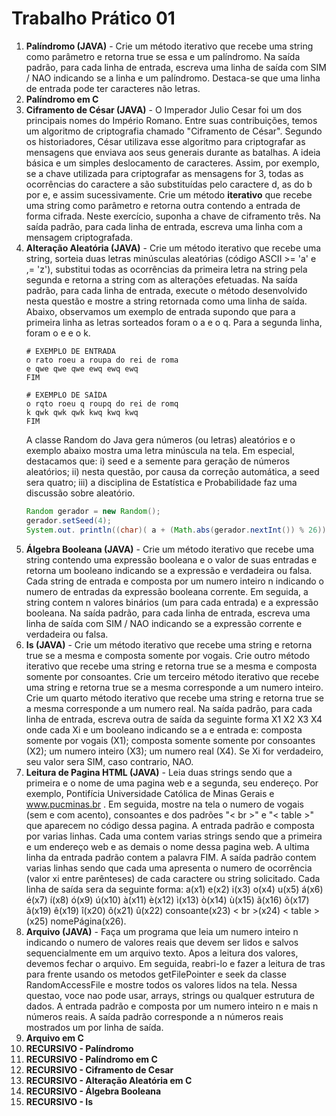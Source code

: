 # Trabalho Prático 01

1. **Palíndromo (JAVA)** - Crie um método iterativo que recebe uma string como parâmetro e retorna true se essa e um palíndromo. Na saída padrão, para cada linha de entrada, escreva uma linha de saída com SIM / NAO indicando se a linha e um palíndromo. Destaca-se que uma linha de entrada pode ter caracteres não letras.
2. **Palíndromo em C**
3. **Ciframento de César (JAVA)** - O Imperador Julio Cesar foi um dos principais nomes do Império Romano. Entre suas contribuições, temos um algoritmo de criptografia chamado "Ciframento de César". Segundo os historiadores, César utilizava esse algoritmo para criptografar as mensagens que enviava aos seus generais durante as batalhas. A ideia básica e um simples deslocamento de caracteres. Assim, por exemplo, se a chave utilizada para criptografar as mensagens for 3, todas as ocorrências do caractere a são substituídas pelo caractere d, as do b por e, e assim sucessivamente. Crie um método **iterativo** que recebe uma string como parâmetro e retorna outra contendo a entrada de forma cifrada. Neste exercício, suponha a chave de ciframento três. Na saída padrão, para cada linha de entrada, escreva uma linha com a mensagem criptografada.
4. **Alteração Aleatória (JAVA)** - Crie um método iterativo que recebe uma string, sorteia duas letras minúsculas aleatórias (código ASCII >= 'a' e ,= 'z'), substitui todas as ocorrências da primeira letra na string pela segunda e retorna a string com as alterações efetuadas. Na saída padrão, para cada linha de entrada, execute o método desenvolvido nesta questão e mostre a string retornada como uma linha de saída. Abaixo, observamos um exemplo de entrada supondo que para a primeira linha as letras sorteados foram o a e o q. Para a segunda linha, foram o e e o k.
	```
	# EXEMPLO DE ENTRADA
	o rato roeu a roupa do rei de roma
	e qwe qwe qwe ewq ewq ewq
	FIM
	```
 	```
	# EXEMPLO DE SAÍDA
	o rqto roeu q roupq do rei de romq
	k qwk qwk qwk kwq kwq kwq
	FIM
	```
	A classe Random do Java gera números (ou letras) aleatórios e o exemplo abaixo mostra uma letra minúscula na tela. Em especial, destacamos que: i) seed e a semente para geração de números aleatórios; ii) nesta questão, por causa da correção automática, a seed sera quatro; iii) a disciplina de Estatística e Probabilidade faz uma discussão sobre aleatório.
	```java
	Random gerador = new Random();
	gerador.setSeed(4);
	System.out. println((char)( a + (Math.abs(gerador.nextInt()) % 26)));
	```
5. **Álgebra Booleana (JAVA)** - Crie um método iterativo que recebe uma string contendo uma expressão booleana e o valor de suas entradas e retorna um booleano indicando se a expressão e verdadeira ou falsa. Cada string de entrada e composta por um numero inteiro n indicando o numero de entradas da expressão booleana corrente. Em seguida, a string contem n valores binários (um para cada entrada) e a expressão booleana. Na saída padrão, para cada linha de entrada, escreva uma linha de saída com SIM / NAO indicando se a expressão corrente e verdadeira ou falsa.
6. **Is (JAVA)** - Crie um método iterativo que recebe uma string e retorna true se a mesma e composta somente por vogais. Crie outro método iterativo que recebe uma string e retorna true se a mesma e composta somente por consoantes. Crie um terceiro método iterativo que recebe uma string e retorna true se a mesma corresponde a um numero inteiro. Crie um quarto método iterativo que recebe uma string e retorna true se a mesma corresponde a um numero real. Na saída padrão, para cada linha de entrada, escreva outra de saída da seguinte forma X1 X2 X3 X4 onde cada Xi e um booleano indicando se a e entrada e: composta somente por vogais (X1); composta somente somente por consoantes (X2); um numero inteiro (X3); um numero real (X4). Se Xi for verdadeiro, seu valor sera SIM, caso contrario, NAO.
7. **Leitura de Pagina HTML (JAVA)** - Leia duas strings sendo que a primeira e o nome de uma pagina web e a segunda, seu endereço. Por exemplo, Pontifícia Universidade Católica de Minas Gerais e www.pucminas.br . Em seguida, mostre na tela o numero de vogais (sem e com acento), consoantes e dos padrões "< br >" e "< table >" que aparecem no código dessa pagina. A entrada padrão e composta por varias linhas. Cada uma contem varias strings sendo que a primeira e um endereço web e as demais o nome dessa pagina web. A ultima linha da entrada padrão contem a palavra FIM. A saída padrão contem varias linhas sendo que cada uma apresenta o numero de ocorrência (valor xi entre parênteses) de cada caractere ou string solicitado. Cada linha de saída sera da seguinte forma: a(x1) e(x2) i(x3) o(x4) u(x5) á(x6) é(x7) í(x8) ó(x9) ú(x10) à(x11) è(x12) ì(x13) ò(x14) ù(x15) ã(x16) õ(x17) â(x19) ê(x19) î(x20) ô(x21) û(x22) consoante(x23) < br >(x24) < table >(x25) nomePágina(x26).
8. **Arquivo (JAVA)** - Faça um programa que leia um numero inteiro n indicando o numero de valores reais que devem ser lidos e salvos sequencialmente em um arquivo texto. Apos a leitura dos valores, devemos fechar o arquivo. Em seguida, reabri-lo e fazer a leitura de tras para frente usando os metodos getFilePointer e seek da classe RandomAccessFile e mostre todos os valores lidos na tela. Nessa questao, voce nao pode usar, arrays, strings ou qualquer estrutura de dados. A entrada padrão e composta por um numero inteiro n e mais n números reais. A saída padrão corresponde a n números reais mostrados um por linha de saída.
9. **Arquivo em C**
10. **RECURSIVO - Palíndromo**
11. **RECURSIVO - Palíndromo em C**
12. **RECURSIVO - Ciframento de Cesar**
13. **RECURSIVO - Alteração Aleatória em C**
14. **RECURSIVO - Álgebra Booleana**
15. **RECURSIVO - Is**
